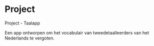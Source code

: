# Project

Project - Taalapp

Een app ontworpen om het vocabulair van tweedetaalleerders van het Nederlands te vergoten. 


